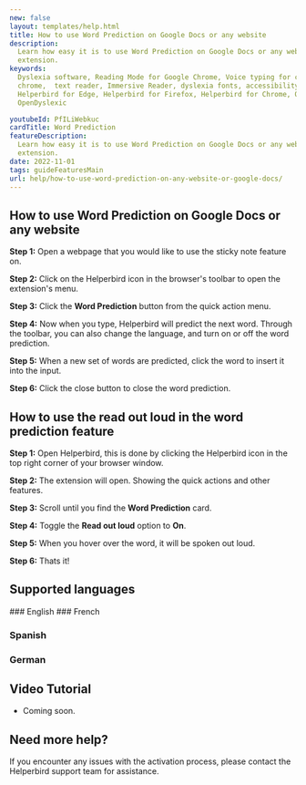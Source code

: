 ```yaml
---
new: false
layout: templates/help.html
title: How to use Word Prediction on Google Docs or any website
description:
  Learn how easy it is to use Word Prediction on Google Docs or any website with Helperbirds browser
  extension.
keywords:
  Dyslexia software, Reading Mode for Google Chrome, Voice typing for chrome, Text to speech for
  chrome,  text reader, Immersive Reader, dyslexia fonts, accessibility software, dyslexia software,
  Helperbird for Edge, Helperbird for Firefox, Helperbird for Chrome, Opendyslexic for Chrome,
  OpenDyslexic

youtubeId: PfILiWebkuc
cardTitle: Word Prediction
featureDescription:
  Learn how easy it is to use Word Prediction on Google Docs or any website with Helperbirds browser
  extension.
date: 2022-11-01
tags: guideFeaturesMain
url: help/how-to-use-word-prediction-on-any-website-or-google-docs/
---
```



## How to use Word Prediction on Google Docs or any website

**Step 1:** Open a webpage that you would like to use the sticky note feature on.

**Step 2:** Click on the Helperbird icon in the browser's toolbar to open the extension's menu.

**Step 3:** Click the **Word Prediction** button from the quick action menu.

**Step 4:** Now when you type, Helperbird will predict the next word. Through the toolbar, you can also change the language, and turn on or off the word prediction.

**Step 5:** When a new set of words are predicted, click the word to insert it into the input.

**Step 6:** Click the close button to close the word prediction.




## How to use the read out loud in the word prediction feature

**Step 1:** Open Helperbird, this is done by clicking the Helperbird icon in the top right corner of your browser window.

**Step 2:** The extension will open. Showing the quick actions and other features.

**Step 3:** Scroll until you find the **Word Prediction** card.

**Step 4:** Toggle the **Read out loud** option to **On**.

**Step 5:** When you hover over the word, it will be spoken out loud.

**Step 6:** Thats it!





## Supported languages

### English
### French
### Spanish
### German


## Video Tutorial

- Coming soon.

## Need more help?

If you encounter any issues with the activation process, please contact the Helperbird support team for assistance.

